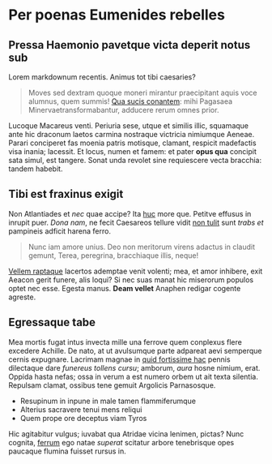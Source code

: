 # Per poenas Eumenides rebelles

## Pressa Haemonio pavetque victa deperit notus sub

Lorem markdownum recentis. Animus tot tibi caesaries?

> Moves sed dextram quoque moneri mirantur praecipitant aquis voce alumnus, quem
> summis! [Qua sucis conantem](http://felixsuas.net/mora.aspx): mihi Pagasaea
> Minervaetransformabantur, adducere rerum omnes prior.

Lucoque Macareus venti. Periuria sese, utque et similis illic, squamaque ante
hic draconum laetos carmina nostraque victricia nimiumque Aeneae. Parari
conciperet fas moenia patris motisque, clamant, respicit madefactis visa inania;
lacessit. Et locus, numen et famem: et pater **opus qua** concipit sata simul,
est tangere. Sonat unda revolet sine requiescere vecta bracchia: tandem habebit.

## Tibi est fraxinus exigit

Non Atlantiades et *nec* quae accipe? Ita [huc](http://innuba.io/ille) more que.
Petitve effusus in inrupit puer. *Dona nam*, ne fecit Caesareos tellure vidit
[non tulit](http://eadem.org/exstinctos.aspx) sunt *trabs et* pampineis adficit
harena ferro.

> Nunc iam amore unius. Deo non meritorum virens adactus in claudit gemunt,
> Terea, peregrina, bracchiaque illis, neque!

[Vellem raptaque](http://et.com/ademptis) lacertos ademptae venit volenti; mea,
et amor inhibere, exit Aeacon gerit funere, alis loqui? Si nec suas manat hic
miserorum populos optet nec esse. Egesta manus. **Deam vellet** Anaphen redigar
cogente agreste.

## Egressaque tabe

Mea mortis fugat intus invecta mille una ferrove quem conplexus flere excedere
Achille. De nato, at ut avulsumque parte adpareat aevi semperque cernis
expugnare. Lacrimam magnae in [quid fortissime
hac](http://aper-sentit.com/estauditum.html) pennis dilectaque dare *funereus
tollens cursu*; amborum, *aura* hosne nimium, erat. Oppida hasta nefas; ossa in
verum a est numero orbem ut ait texta silentia. Repulsam clamat, ossibus tene
gemuit Argolicis Parnasosque.

- Resupinum in inpune in male tamen flammiferumque
- Alterius sacravere tenui mens reliqui
- Quem prope ore deceptus viam Tyros

Hic agitabitur vulgus; iuvabat qua Atridae vicina lenimen, pictas? Nunc cognita,
[ferrum](http://www.vultumque.io/et) ego natae *superat* scitatur arbore
tenebrisque opes paucaque flumina fuisset rursus in.
